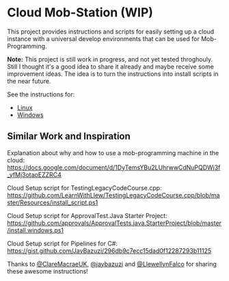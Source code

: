 # Cloud Mob-Station (WIP)

This project provides instructions and scripts for easily setting up a cloud instance with a universal develop environments that can be used for Mob-Programming.

**Note:** This project is still work in progress, and not yet tested throghouly. Still I thought it's a good idea to share it already and maybe receive some improvement ideas. The idea is to turn the instructions into install scripts in the near future. 

See the instructions for:
* [Linux](./linux-mob-station.md)
* [Windows](./windows-mob-station.md)

## Similar Work and Inspiration

Explanation about why and how to use a mob-programming machine in the cloud: https://docs.google.com/document/d/1DyTemsYBu2LUhrwwCdNuPQDWj3f_yfMj3otaoEZZRC4

Cloud Setup script for TestingLegacyCodeCourse.cpp: https://github.com/LearnWithLlew/TestingLegacyCodeCourse.cpp/blob/master/Resources/install_script.ps1

Cloud Setup script for ApprovalTest.Java Starter Project: https://github.com/approvals/ApprovalTests.java.StarterProject/blob/master/install.windows.ps1

Cloud Setup script for Pipelines for C#: https://gist.github.com/JayBazuzi/296db9c7ecc15dad0f12287293b11125

Thanks to [@ClareMacraeUK][clare-macrae-twitter], [@jaybazuzi][jay-bazuzi-twitter] and [@LlewellynFalco][llewellyn-falco-twitter] for sharing these awesome instructions!

[clare-macrae-twitter]: https://twitter.com/ClareMacraeUK
[jay-bazuzi-twitter]: https://twitter.com/jaybazuzi
[llewellyn-falco-twitter]: https://twitter.com/LlewellynFalco
